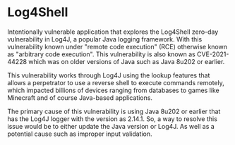 # Log4Shell
Intentionally vulnerable application that explores the Log4Shell zero-day vulnerability in Log4J, a popular Java logging framework. With this vulnerability known under "remote code execution" (RCE) otherwise known as "arbitrary code execution". This vulnerability is also known as CVE-2021-44228 which was on older versions of Java such as Java 8u202 or earlier.

This vulnerability works through Log4J using the lookup features that allows a perpetrator to use a reverse shell to execute commands remotely, which impacted billions of devices ranging from databases to games like Minecraft and of course Java-based applications.

The primary cause of this vulnerability is using Java 8u202 or earlier that has the Log4J logger with the version as 2.14.1. So, a way to resolve this issue would be to either update the Java version or Log4J. As well as a potential cause such as improper input validation.

